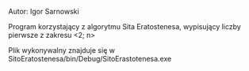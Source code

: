 Autor: Igor Sarnowski

Program korzystający z algorytmu Sita Eratostenesa, wypisujący liczby pierwsze z zakresu <2; n>

Plik wykonywalny znajduje się w SitoEratostenesa/bin/Debug/SitoErastotenesa.exe
